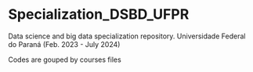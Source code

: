 # Specialization_DSBD_UFPR
Data science and big data specialization repository. Universidade Federal do Paraná (Feb. 2023 - July 2024)

Codes are gouped by courses files
